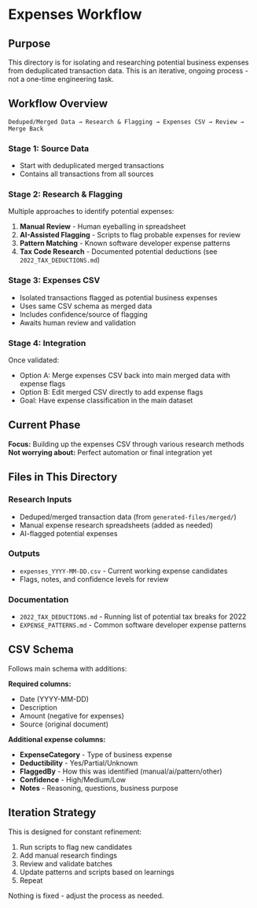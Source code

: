 # Expenses Workflow

## Purpose
This directory is for isolating and researching potential business expenses from deduplicated transaction data. This is an iterative, ongoing process - not a one-time engineering task.

## Workflow Overview

```
Deduped/Merged Data → Research & Flagging → Expenses CSV → Review → Merge Back
```

### Stage 1: Source Data
- Start with deduplicated merged transactions
- Contains all transactions from all sources

### Stage 2: Research & Flagging
Multiple approaches to identify potential expenses:

1. **Manual Review** - Human eyeballing in spreadsheet
2. **AI-Assisted Flagging** - Scripts to flag probable expenses for review
3. **Pattern Matching** - Known software developer expense patterns
4. **Tax Code Research** - Documented potential deductions (see `2022_TAX_DEDUCTIONS.md`)

### Stage 3: Expenses CSV
- Isolated transactions flagged as potential business expenses
- Uses same CSV schema as merged data
- Includes confidence/source of flagging
- Awaits human review and validation

### Stage 4: Integration
Once validated:
- Option A: Merge expenses CSV back into main merged data with expense flags
- Option B: Edit merged CSV directly to add expense flags
- Goal: Have expense classification in the main dataset

## Current Phase
**Focus:** Building up the expenses CSV through various research methods
**Not worrying about:** Perfect automation or final integration yet

## Files in This Directory

### Research Inputs
- Deduped/merged transaction data (from `generated-files/merged/`)
- Manual expense research spreadsheets (added as needed)
- AI-flagged potential expenses

### Outputs
- `expenses_YYYY-MM-DD.csv` - Current working expense candidates
- Flags, notes, and confidence levels for review

### Documentation
- `2022_TAX_DEDUCTIONS.md` - Running list of potential tax breaks for 2022
- `EXPENSE_PATTERNS.md` - Common software developer expense patterns

## CSV Schema
Follows main schema with additions:

**Required columns:**
- Date (YYYY-MM-DD)
- Description
- Amount (negative for expenses)
- Source (original document)

**Additional expense columns:**
- **ExpenseCategory** - Type of business expense
- **Deductibility** - Yes/Partial/Unknown
- **FlaggedBy** - How this was identified (manual/ai/pattern/other)
- **Confidence** - High/Medium/Low
- **Notes** - Reasoning, questions, business purpose

## Iteration Strategy
This is designed for constant refinement:
1. Run scripts to flag new candidates
2. Add manual research findings
3. Review and validate batches
4. Update patterns and scripts based on learnings
5. Repeat

Nothing is fixed - adjust the process as needed.
